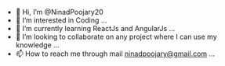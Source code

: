 - 👋 Hi, I’m @NinadPoojary20
- 👀 I’m interested in Coding ...
- 🌱 I’m currently learning ReactJs and AngularJs ...
- 💞️ I’m looking to collaborate on any project where I can use my knowledge ...
- 📫 How to reach me through mail ninadpoojary@gmail.com ...

